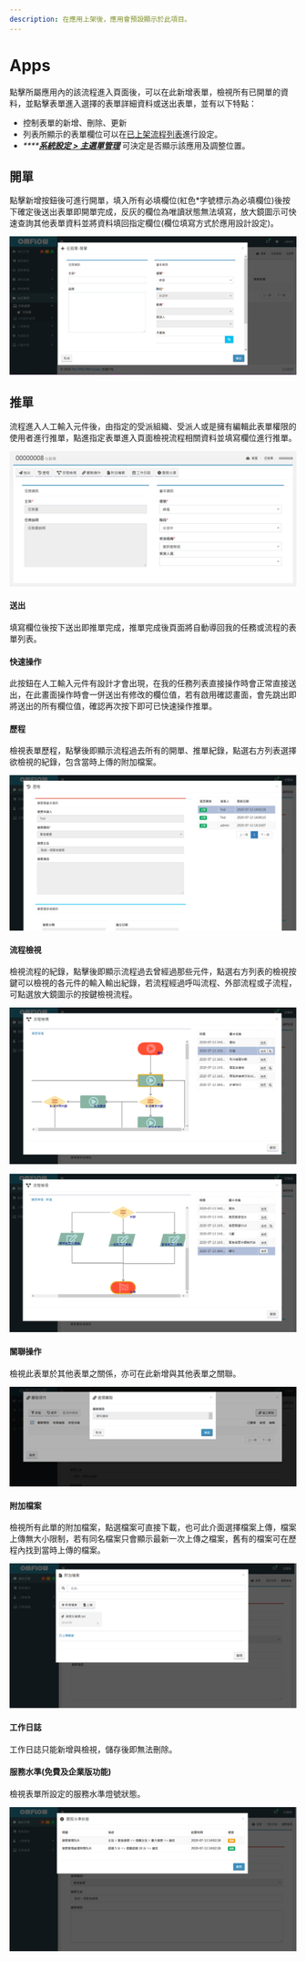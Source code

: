 ```yaml
---
description: 在應用上架後，應用會預設顯示於此項目。
---
```


# Apps

點擊所屬應用內的該流程進入頁面後，可以在此新增表單，檢視所有已開單的資料，並點擊表單進入選擇的表單詳細資料或送出表單，並有以下特點：

* 控制表單的新增、刪除、更新
* 列表所顯示的表單欄位可以在[已上架流程列表](6.md#yi-shang-jia-liu-cheng-lie-biao)進行設定。
* _****_[_**系統設定 > 主選單管理**_](9.md#zhu-xuan-chan-guan-li) 可決定是否顯示該應用及調整位置。

## 開單

點擊新增按鈕後可進行開單，填入所有必填欄位(紅色\*字號標示為必填欄位)後按下確定後送出表單即開單完成，反灰的欄位為唯讀狀態無法填寫，放大鏡圖示可快速查詢其他表單資料並將資料填回指定欄位(欄位填寫方式於應用設計設定)。

![](<../.gitbook/assets/tu-pian- (11).png>)

## 推單

流程進入人工輸入元件後，由指定的受派組織、受派人或是擁有編輯此表單權限的使用者進行推單，點進指定表單進入頁面檢視流程相關資料並填寫欄位進行推單。

![](<../.gitbook/assets/image (21).png>)

#### 送出

填寫欄位後按下送出即推單完成，推單完成後頁面將自動導回我的任務或流程的表單列表。

#### 快速操作

此按鈕在人工輸入元件有設計才會出現，在我的任務列表直接操作時會正常直接送出，在此畫面操作時會一併送出有修改的欄位值，若有啟用確認畫面，會先跳出即將送出的所有欄位值，確認再次按下即可已快速操作推單。

#### 歷程

檢視表單歷程，點擊後即顯示流程過去所有的開單、推單紀錄，點選右方列表選擇欲檢視的紀錄，包含當時上傳的附加檔案。

![](<../.gitbook/assets/image (37).png>)

#### 流程檢視

檢視流程的紀錄，點擊後即顯示流程過去曾經過那些元件，點選右方列表的檢視按鍵可以檢視的各元件的輸入輸出紀錄，若流程經過呼叫流程、外部流程或子流程，可點選放大鏡圖示的按鍵檢視流程。

![](<../.gitbook/assets/image (20).png>)

![](<../.gitbook/assets/image (7).png>)

#### 關聯操作

檢視此表單於其他表單之關係，亦可在此新增與其他表單之關聯。

![](<../.gitbook/assets/image (39).png>)

#### 附加檔案

檢視所有此單的附加檔案，點選檔案可直接下載，也可此介面選擇檔案上傳，檔案上傳無大小限制，若有同名檔案只會顯示最新一次上傳之檔案，舊有的檔案可在歷程內找到當時上傳的檔案。

![](<../.gitbook/assets/image (23).png>)

#### 工作日誌

工作日誌只能新增與檢視，儲存後即無法刪除。

#### 服務水準(免費及企業版功能)

檢視表單所設定的服務水準燈號狀態。

![](<../.gitbook/assets/image (41).png>)
